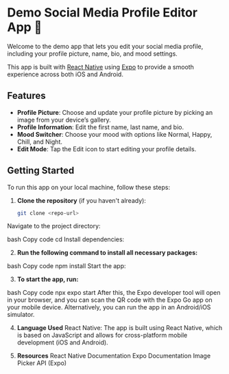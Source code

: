 # Demo Social Media Profile Editor App 👋

Welcome to the demo app that lets you edit your social media profile, including your profile picture, name, bio, and mood settings.

This app is built with [React Native](https://reactnative.dev) using [Expo](https://expo.dev) to provide a smooth experience across both iOS and Android.

## Features

- **Profile Picture**: Choose and update your profile picture by picking an image from your device’s gallery.
- **Profile Information**: Edit the first name, last name, and bio.
- **Mood Switcher**: Choose your mood with options like Normal, Happy, Chill, and Night.
- **Edit Mode**: Tap the Edit icon to start editing your profile details.

## Getting Started

To run this app on your local machine, follow these steps:

1. **Clone the repository** (if you haven't already):

   ```bash
   git clone <repo-url>
Navigate to the project directory:

bash
Copy code
cd <project-directory>
Install dependencies:

2. **Run the following command to install all necessary packages:**

bash
Copy code
npm install
Start the app:

3. **To start the app, run:**

bash
Copy code
npx expo start
After this, the Expo developer tool will open in your browser, and you can scan the QR code with the Expo Go app on your mobile device. Alternatively, you can run the app in an Android/iOS simulator.

4. **Language Used**
React Native: The app is built using React Native, which is based on JavaScript and allows for cross-platform mobile development (iOS and Android).

5. **Resources**
React Native Documentation
Expo Documentation
Image Picker API (Expo)
